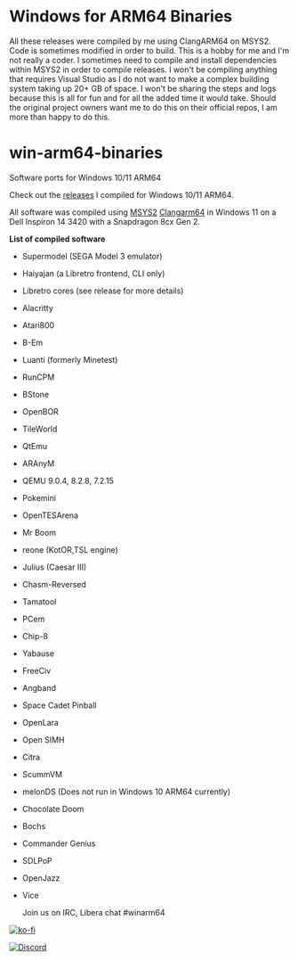 # Windows for ARM64 Binaries

All these releases were compiled by me using ClangARM64 on MSYS2. Code is sometimes modified in order to build. This is a hobby for me and I'm not really a coder. I sometimes need to compile and install dependencies within MSYS2 in order to compile releases. I won't be compiling anything that requires Visual Studio as I do not want to make a complex building system taking up 20+ GB of space. I won't be sharing the steps and logs because this is all for fun and for all the added time it would take. Should the original project owners want me to do this on their official repos, I am more than happy to do this.

# win-arm64-binaries
Software ports for Windows 10/11 ARM64

Check out the [releases](https://github.com/mijk84/win-arm64-binaries/releases) I compiled for Windows 10/11 ARM64.

All software was compiled using [MSYS2](https://www.msys2.org/) [Clangarm64](https://github.com/msys2/MSYS2-packages/issues/1787#issuecomment-980837586) in Windows 11 on a Dell Inspiron 14 3420 with a Snapdragon 8cx Gen 2.


**List of compiled software**
- Supermodel (SEGA Model 3 emulator)
- Haiyajan (a Libretro frontend, CLI only)
- Libretro cores (see release for more details)
- Alacritty
- Atari800
- B-Em
- Luanti (formerly Minetest)
- RunCPM
- BStone
- OpenBOR
- TileWorld
- QtEmu
- ARAnyM
- QEMU 9.0.4, 8.2.8, 7.2.15
- Pokemini
- OpenTESArena
- Mr Boom
- reone (KotOR,TSL engine)
- Julius (Caesar III)
- Chasm-Reversed
- Tamatool
- PCem
- Chip-8
- Yabause
- FreeCiv
- Angband
- Space Cadet Pinball
- OpenLara
- Open SIMH
- Citra
- ScummVM
- melonDS (Does not run in Windows 10 ARM64 currently)
- Chocolate Doom
- Bochs
- Commander Genius
- SDLPoP
- OpenJazz
- Vice

  Join us on IRC, Libera chat #winarm64

[![ko-fi](https://ko-fi.com/img/githubbutton_sm.svg)](https://ko-fi.com/I2I0D7IJT)

[![Discord](https://img.icons8.com/?size=100&id=qTvIdJB0Rlck&format=png&color=000000)](https://discord.gg/X8YS8dG8)
